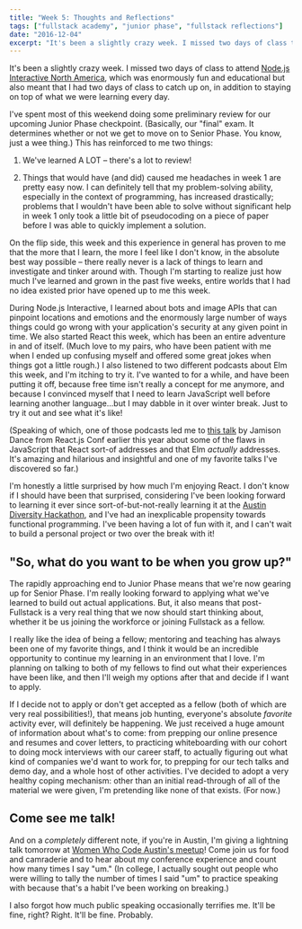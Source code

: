 ```yaml
---
title: "Week 5: Thoughts and Reflections"
tags: ["fullstack academy", "junior phase", "fullstack reflections"]
date: "2016-12-04"
excerpt: "It's been a slightly crazy week. I missed two days of class to attend Node.js Interactive North America, which was enormously fun and educational but also meant that I had two days of class to catch up on, in addition to staying on top of what we were learning every day."
---
```


It's been a slightly crazy week. I missed two days of class to attend [Node.js Interactive North America](/blog/2016-11-30-nodejs-interactive-north-america-2016/), which was enormously fun and educational but also meant that I had two days of class to catch up on, in addition to staying on top of what we were learning every day.

I've spent most of this weekend doing some preliminary review for our upcoming Junior Phase checkpoint. (Basically, our "final" exam. It determines whether or not we get to move on to Senior Phase. You know, just a wee thing.) This has reinforced to me two things:

1. We've learned A LOT – there's a lot to review!

2. Things that would have (and did) caused me headaches in week 1 are pretty easy now. I can definitely tell that my problem-solving ability, especially in the context of programming, has increased drastically; problems that I wouldn't have been able to solve without significant help in week 1 only took a little bit of pseudocoding on a piece of paper before I was able to quickly implement a solution.

On the flip side, this week and this experience in general has proven to me that the more that I learn, the more I feel like I don't know, in the absolute best way possible – there really never is a lack of things to learn and investigate and tinker around with. Though I'm starting to realize just how much I've learned and grown in the past five weeks, entire worlds that I had no idea existed prior have opened up to me this week.

During Node.js Interactive, I learned about bots and image APIs that can pinpoint locations and emotions and the enormously large number of ways things could go wrong with your application's security at any given point in time. We also started React this week, which has been an entire adventure in and of itself. (Much love to my pairs, who have been patient with me when I ended up confusing myself and offered some great jokes when things got a little rough.) I also listened to two different podcasts about Elm this week, and I'm itching to try it. I've wanted to for a while, and have been putting it off, because free time isn't really a concept for me anymore, and because I convinced myself that I need to learn JavaScript well before learning another language...but I may dabble in it over winter break. Just to try it out and see what it's like!

(Speaking of which, one of those podcasts led me to [this talk](https://youtu.be/txxKx_I39a8) by Jamison Dance from React.js Conf earlier this year about some of the flaws in JavaScript that React sort-of addresses and that Elm *actually* addresses. It's amazing and hilarious and insightful and one of my favorite talks I've discovered so far.)

I'm honestly a little surprised by how much I'm enjoying React. I don't know if I should have been that surprised, considering I've been looking forward to learning it ever since sort-of-but-not-really learning it at the [Austin Diversity Hackathon](/blog/2016-10-24-first-hackathon-react-git-and-working-with-developers/), and I've had an inexplicable propensity towards functional programming. I've been having a lot of fun with it, and I can't wait to build a personal project or two over the break with it!

## "So, what do you want to be when you grow up?"

The rapidly approaching end to Junior Phase means that we're now gearing up for Senior Phase. I'm really looking forward to applying what we've learned to build out actual applications. But, it also means that post-Fullstack is a very real thing that we now should start thinking about, whether it be us joining the workforce or joining Fullstack as a fellow.

I really like the idea of being a fellow; mentoring and teaching has always been one of my favorite things, and I think it would be an incredible opportunity to continue my learning in an environment that I love. I'm planning on talking to both of my fellows to find out what their experiences have been like, and then I'll weigh my options after that and decide if I want to apply.

If I decide not to apply or don't get accepted as a fellow (both of which are very real possibilities!), that means job hunting, everyone's absolute *favorite* activity ever, will definitely be happening. We just received a huge amount of information about what's to come: from prepping our online presence and resumes and cover letters, to practicing whiteboarding with our cohort to doing mock interviews with our career staff, to actually figuring out what kind of companies we'd want to work for, to prepping for our tech talks and demo day, and a whole host of other activities. I've decided to adopt a very healthy coping mechanism: other than an initial read-through of all of the material we were given, I'm pretending like none of that exists. (For now.)

## Come see me talk!

And on a *completely* different note, if you're in Austin, I'm giving a lightning talk tomorrow at [Women Who Code Austin's meetup](https://www.meetup.com/Women-Who-Code-Austin/events/232301799/)! Come join us for food and camraderie and to hear about my conference experience and count how many times I say "um." (In college, I actually sought out people who were willing to tally the number of times I said "um" to practice speaking with because that's a habit I've been working on breaking.)

I also forgot how much public speaking occasionally terrifies me. It'll be fine, right? Right. It'll be fine. Probably.
